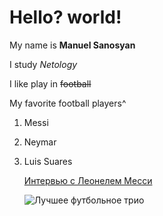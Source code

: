 # Hello? world!

My name is **Manuel Sanosyan**

I study _Netology_

I like play in ~~football~~

My favorite football players^
1. Messi
2. Neymar
3. Luis Suares
   
   [Интервью с Леонелем Месси](https://www.youtube.com/watch?v=7PY4lHZL4b4)

   ![Лучшее футбольное трио](https://avatars.dzeninfra.ru/get-zen_doc/3502647/pub_6117e45dcdef433a858f9df4_61183e564a950b74d27fdff1/scale_1200)
